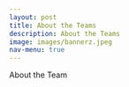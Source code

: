 ```yaml
---
layout: post
title: About the Teams
description: About the Teams
image: images/bannerz.jpeg
nav-menu: true
---
```


About the Team
